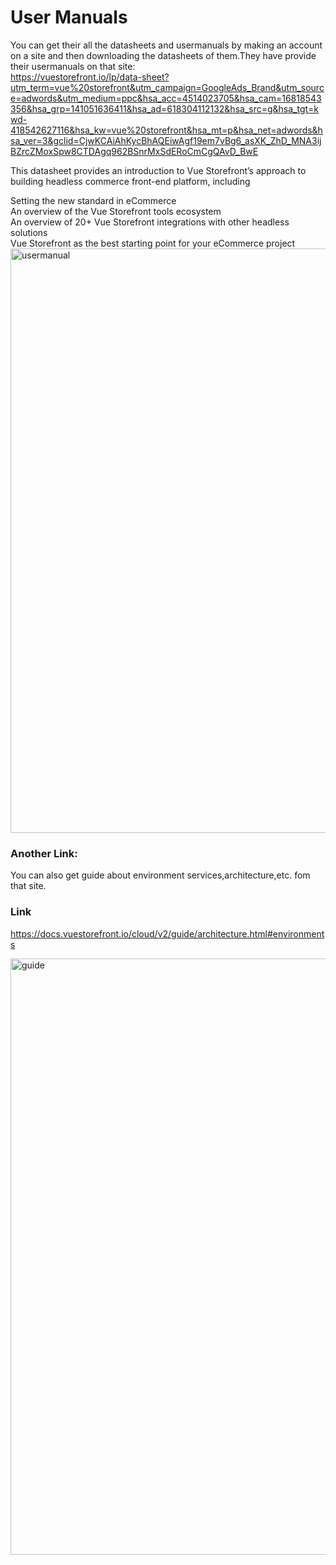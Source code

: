 # User Manuals
You can get their all the datasheets and usermanuals by making an account on a site and then downloading the datasheets of them.They have provide their
usermanuals on that site:  
https://vuestorefront.io/lp/data-sheet?utm_term=vue%20storefront&utm_campaign=GoogleAds_Brand&utm_source=adwords&utm_medium=ppc&hsa_acc=4514023705&hsa_cam=16818543356&hsa_grp=141051636411&hsa_ad=618304112132&hsa_src=g&hsa_tgt=kwd-418542627116&hsa_kw=vue%20storefront&hsa_mt=p&hsa_net=adwords&hsa_ver=3&gclid=CjwKCAiAhKycBhAQEiwAgf19em7vBg6_asXK_ZhD_MNA3ijBZrcZMoxSpw8CTDAgq962BSnrMxSdERoCmCgQAvD_BwE
  
This datasheet provides an introduction to Vue Storefront’s approach to building headless commerce front-end platform, including  

Setting the new standard in eCommerce  
An overview of the Vue Storefront tools ecosystem  
An overview of 20+ Vue Storefront integrations with other headless solutions  
Vue Storefront as the best starting point for your eCommerce project  
<img width="935" alt="usermanual" src="https://user-images.githubusercontent.com/113935723/205463688-ccefcaa4-28bc-4bd9-b7c4-0747c30e326a.PNG">  


### Another Link:
You can also get guide about environment services,architecture,etc. fom that site.  
  
### Link
https://docs.vuestorefront.io/cloud/v2/guide/architecture.html#environments
  
<img width="954" alt="guide" src="https://user-images.githubusercontent.com/113935723/205463848-96dc543a-2dc0-417d-a996-980554b63bcc.png">
